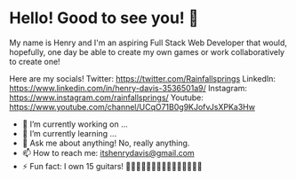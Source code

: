 # Hello! Good to see you! 👋

My name is Henry and I'm an aspiring Full Stack Web Developer that would, hopefully, one day be able to create my own games or work collaboratively to create one!

Here are my socials!
Twitter: https://twitter.com/Rainfallsprings
LinkedIn: https://www.linkedin.com/in/henry-davis-3536501a9/
Instagram: https://www.instagram.com/rainfallsprings/
Youtube: https://www.youtube.com/channel/UCqO71B0g9KJofvJsXPKa3Hw

- 🔭 I’m currently working on ...
- 🌱 I’m currently learning ...
- 💬 Ask me about anything! No, really anything.
- 📫 How to reach me: itshenrydavis@gmail.com
- ⚡ Fun fact: I own 15 guitars! 🎸🎸🎸🎸🎸🎸🎸🎸🎸🎸🎸🎸🎸🎸🎸
